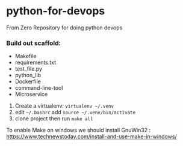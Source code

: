 # python-for-devops
From Zero Repository for doing python devops

### Build out scaffold:

* Makefile
* requirements.txt
* test_file.py
* python_lib
* Dockerfile
* command-line-tool
* Microservice

1. Create a virtualenv: `virtualenv ~/.venv`
2. edit `~/.bashrc` add `source ~/.venv/bin/activate`
3. clone project then run `make all`

To enable Make on windows we should install GnuWin32 : https://www.technewstoday.com/install-and-use-make-in-windows/
